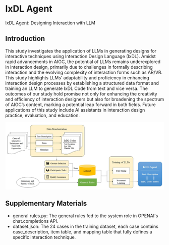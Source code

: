 # IxDL Agent
IxDL Agent: Designing Interaction with LLM

## Introduction
This study investigates the application of LLMs in generating designs for interactive techniques using Interaction Design Language (IxDL). Amidst rapid advancements in AIGC, the potential of LLMs remains underexplored in interaction design, primarily due to challenges in formally describing interaction and the evolving complexity of interaction forms such as AR/VR. This study highlights LLMs’ adaptability and proficiency in enhancing interaction design processes by establishing a structured data format and training an LLM to generate IxDL Code from text and vice versa. The outcomes of our study hold promise not only for enhancing the creativity and efficiency of interaction designers but also for broadening the spectrum of AIGC’s content, marking a potential leap forward in both fields. Future applications of this study include AI assistants in interaction design practice, evaluation, and education.

![Flowchart](workflow.jpg)

## Supplementary Materials

- general rules.py: The general rules fed to the system role in OPENAI's chat.completions API.
- dataset.json: The 24 cases in the training dataset, each case contains case_description, item table, and mapping table that fully defines a specific interaction technique.
